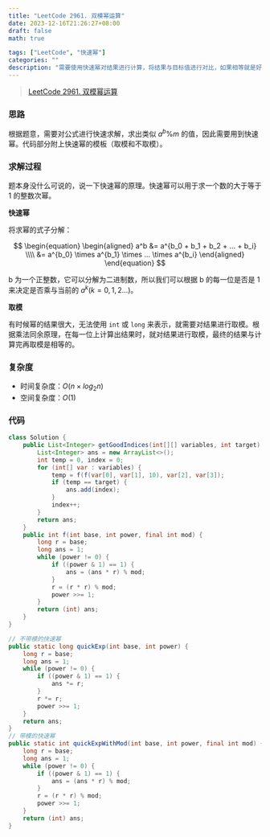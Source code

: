 ```yaml
---
title: "LeetCode 2961. 双模幂运算"
date: 2023-12-16T21:26:27+08:00
draft: false
math: true

tags: ["LeetCode", "快速幂"]
categories: ""
description: "需要使用快速幂对结果进行计算，将结果与目标值进行对比，如果相等就是好坐标。"
---
```


> [LeetCode 2961. 双模幂运算](https://leetcode.cn/problems/double-modular-exponentiation/)

### 思路

根据题意，需要对公式进行快速求解，求出类似 $a ^ b \% m$ 的值，因此需要用到快速幂。代码部分附上快速幂的模板（取模和不取模）。

### 求解过程

题本身没什么可说的，说一下快速幂的原理。快速幂可以用于求一个数的大于等于 1 的整数次幂。

**快速幂**

将求幂的式子分解：

$$
\begin{equation}
\begin{aligned}
a^b &= a^{b_0 + b_1 + b_2 + ... + b_i} \\\\
&= a^{b_0} \times a^{b_1} \times ... \times a^{b_i}
\end{aligned}
\end{equation}
$$

b 为一个正整数，它可以分解为二进制数，所以我们可以根据 b 的每一位是否是 1 来决定是否乘与当前的 $a^{k} (k = 0, 1, 2 ...)$。

**取模**

有时候幂的结果很大，无法使用 `int` 或 `long` 来表示，就需要对结果进行取模。根据乘法同余原理，在每一位上计算出结果时，就对结果进行取模，最终的结果与计算完再取模是相等的。

### 复杂度

- 时间复杂度：$O(n \times log_2n)$
- 空间复杂度：$O(1)$

### 代码

```java
class Solution {
    public List<Integer> getGoodIndices(int[][] variables, int target) {
        List<Integer> ans = new ArrayList<>();
        int temp = 0, index = 0;
        for (int[] var : variables) {
            temp = f(f(var[0], var[1], 10), var[2], var[3]);
            if (temp == target) {
                ans.add(index);
            }
            index++;
        }
        return ans;
    }
    public int f(int base, int power, final int mod) {
        long r = base;
        long ans = 1;
        while (power != 0) {
            if ((power & 1) == 1) {
                ans = (ans * r) % mod;
            }
            r = (r * r) % mod;
            power >>= 1;
        }
        return (int) ans;
    }
}
```

```java
// 不带模的快速幂
public static long quickExp(int base, int power) {
    long r = base;
    long ans = 1;
    while (power != 0) {
        if ((power & 1) == 1) {
            ans *= r;
        }
        r *= r;
        power >>= 1;
    }
    return ans;
}
// 带模的快速幂
public static int quickExpWithMod(int base, int power, final int mod) {
    long r = base;
    long ans = 1;
    while (power != 0) {
        if ((power & 1) == 1) {
            ans = (ans * r) % mod;
        }
        r = (r * r) % mod;
        power >>= 1;
    }
    return (int) ans;
}

```